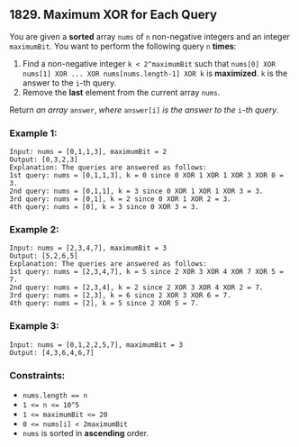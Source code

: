## 1829. Maximum XOR for Each Query

You are given a **sorted** array ```nums``` of ```n``` non-negative integers and an integer ```maximumBit```. You want to perform the following query ```n``` **times**:

1. Find a non-negative integer ```k < 2^maximumBit``` such that ```nums[0] XOR nums[1] XOR ... XOR nums[nums.length-1] XOR k``` is **maximized**. ```k``` is the answer to the ```i```-th query.
1. Remove the **last** element from the current array ```nums```.

Return *an array* ```answer```, *where* ```answer[i]``` *is the answer to the* ```i```-*th query*.

### Example 1:
```
Input: nums = [0,1,1,3], maximumBit = 2
Output: [0,3,2,3]
Explanation: The queries are answered as follows:
1st query: nums = [0,1,1,3], k = 0 since 0 XOR 1 XOR 1 XOR 3 XOR 0 = 3.
2nd query: nums = [0,1,1], k = 3 since 0 XOR 1 XOR 1 XOR 3 = 3.
3rd query: nums = [0,1], k = 2 since 0 XOR 1 XOR 2 = 3.
4th query: nums = [0], k = 3 since 0 XOR 3 = 3.
```
### Example 2:
```
Input: nums = [2,3,4,7], maximumBit = 3
Output: [5,2,6,5]
Explanation: The queries are answered as follows:
1st query: nums = [2,3,4,7], k = 5 since 2 XOR 3 XOR 4 XOR 7 XOR 5 = 7.
2nd query: nums = [2,3,4], k = 2 since 2 XOR 3 XOR 4 XOR 2 = 7.
3rd query: nums = [2,3], k = 6 since 2 XOR 3 XOR 6 = 7.
4th query: nums = [2], k = 5 since 2 XOR 5 = 7.
```
### Example 3:
```
Input: nums = [0,1,2,2,5,7], maximumBit = 3
Output: [4,3,6,4,6,7]
```

### Constraints:

* ```nums.length == n```
* ```1 <= n <= 10^5```
* ```1 <= maximumBit <= 20```
* ```0 <= nums[i] < 2maximumBit```
* ```nums​```​​ is sorted in **ascending** order.